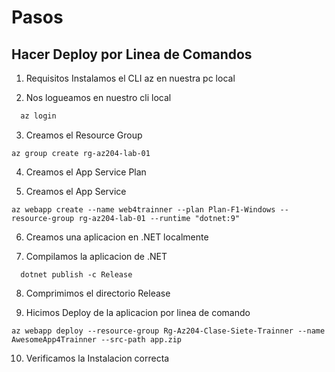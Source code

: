 # Pasos

## Hacer Deploy por  Linea de Comandos

1. Requisitos Instalamos el CLI az en nuestra pc local

2. Nos logueamos en nuestro cli local

```bash
  az login
```

3. Creamos el Resource Group

```
az group create rg-az204-lab-01
```

4. Creamos el App Service Plan

5. Creamos el App Service

```
az webapp create --name web4trainner --plan Plan-F1-Windows --resource-group rg-az204-lab-01 --runtime "dotnet:9"
```

6. Creamos una aplicacion en .NET localmente

7. Compilamos la aplicacion de .NET

```
  dotnet publish -c Release
```

8. Comprimimos el directorio Release

9. Hicimos Deploy de la aplicacion por linea de comando

```
az webapp deploy --resource-group Rg-Az204-Clase-Siete-Trainner --name AwesomeApp4Trainner --src-path app.zip
```

10. Verificamos la Instalacion correcta


